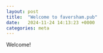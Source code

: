 ```yaml
---
layout: post
title:  "Welcome to faversham.pub"
date:   2024-11-24 14:13:23 +0000
categories: meta
---
```


Welcome!
